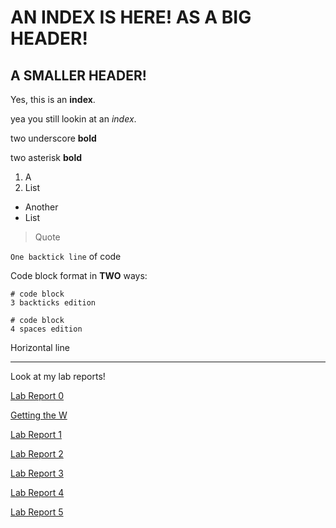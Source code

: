 # AN INDEX IS HERE! AS A BIG HEADER!
## A SMALLER HEADER!
Yes, this is an **index**.

yea you still lookin at an *index*.

two underscore __bold__

two asterisk **bold**

1. A
2. List
* Another
* List

> Quote

`One backtick line` of code

Code block format in **TWO** ways:

```
# code block
3 backticks edition
```
    # code block
    4 spaces edition

Horizontal line

***

Look at my lab reports! 

[Lab Report 0](https://rickyj1337.github.io/cse15l-lab-reports/lab-report-1-week-0)

[Getting the W](https://rickyj1337.github.io/cse15l-lab-reports/theW)

[Lab Report 1](https://rickyj1337.github.io/cse15l-lab-reports/lab-report-week-1)

[Lab Report 2](https://rickyj1337.github.io/cse15l-lab-reports/lab-report-week-3)

[Lab Report 3](https://rickyj1337.github.io/cse15l-lab-reports/lab-report-week-5)

[Lab Report 4](https://rickyj1337.github.io/cse15l-lab-reports/lab-report-week-7)

[Lab Report 5](https://rickyj1337.github.io/cse15l-lab-reports/lab-report-week-9)